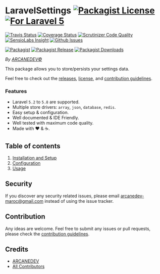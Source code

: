 # LaravelSettings [![Packagist License][badge_license]](LICENSE.md) [![For Laravel 5][badge_laravel]][link-github-repo]

[![Travis Status][badge_build]][link-travis]
[![Coverage Status][badge_coverage]][link-scrutinizer]
[![Scrutinizer Code Quality][badge_quality]][link-scrutinizer]
[![SensioLabs Insight][badge_insight]][link-insight]
[![Github Issues][badge_issues]][link-github-issues]

[![Packagist][badge_package]][link-packagist]
[![Packagist Release][badge_release]][link-packagist]
[![Packagist Downloads][badge_downloads]][link-packagist]

*By [ARCANEDEV&copy;](http://www.arcanedev.net/)*

This package allows you to store/persists your settings data.

Feel free to check out the [releases](https://github.com/ARCANEDEV/LaravelSettings/releases), [license](LICENSE.md), and [contribution guidelines](CONTRIBUTING.md).

### Features

  * Laravel `5.2` to `5.8` are supported.
  * Multiple store drivers: `array`, `json`, `database`, `redis`.
  * Easy setup &amp; configuration.
  * Well documented &amp; IDE Friendly.
  * Well tested with maximum code quality.
  * Made with :heart: &amp; :coffee:.

## Table of contents

  1. [Installation and Setup](_docs/1-Installation-and-Setup.md)
  2. [Configuration](_docs/2-Configuration.md)
  3. [Usage](_docs/3-Usage.md)

## Security

If you discover any security related issues, please email arcanedev-maroc@gmail.com instead of using the issue tracker.

## Contribution

Any ideas are welcome. Feel free to submit any issues or pull requests, please check the [contribution guidelines](CONTRIBUTING.md).

## Credits

- [ARCANEDEV][link-author]
- [All Contributors][link-contributors]

[badge_license]:   https://img.shields.io/packagist/l/arcanedev/laravel-settings.svg?style=flat-square
[badge_laravel]:   https://img.shields.io/badge/Laravel-5.2%20to%205.8-orange.svg?style=flat-square
[badge_build]:     https://img.shields.io/travis/ARCANEDEV/LaravelSettings.svg?style=flat-square
[badge_coverage]:  https://img.shields.io/scrutinizer/coverage/g/ARCANEDEV/LaravelSettings.svg?style=flat-square
[badge_quality]:   https://img.shields.io/scrutinizer/g/ARCANEDEV/LaravelSettings.svg?style=flat-square
[badge_insight]:   https://img.shields.io/sensiolabs/i/1ba3f1b4-4475-4db5-8f99-0af6fb6a80be.svg?style=flat-square
[badge_issues]:    https://img.shields.io/github/issues/ARCANEDEV/LaravelSettings.svg?style=flat-square
[badge_package]:   https://img.shields.io/badge/package-arcanedev/laravel--settings-blue.svg?style=flat-square
[badge_release]:   https://img.shields.io/packagist/v/arcanedev/laravel-settings.svg?style=flat-square
[badge_downloads]: https://img.shields.io/packagist/dt/arcanedev/laravel-settings.svg?style=flat-square

[link-author]:        https://github.com/arcanedev-maroc
[link-github-repo]:   https://github.com/ARCANEDEV/LaravelSettings
[link-github-issues]: https://github.com/ARCANEDEV/LaravelSettings/issues
[link-contributors]:  https://github.com/ARCANEDEV/LaravelSettings/graphs/contributors
[link-packagist]:     https://packagist.org/packages/arcanedev/laravel-settings
[link-travis]:        https://travis-ci.org/ARCANEDEV/LaravelSettings
[link-scrutinizer]:   https://scrutinizer-ci.com/g/ARCANEDEV/LaravelSettings/?branch=master
[link-insight]:       https://insight.sensiolabs.com/projects/1ba3f1b4-4475-4db5-8f99-0af6fb6a80be
